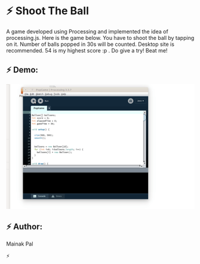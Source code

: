 # :zap: Shoot The Ball

A game developed using Processing and implemented the idea of processing.js. Here is the game below. You have to shoot the ball by tapping on it. Number of balls popped in 30s will be counted. Desktop site is recommended. 54 is my highest score :p . Do give a try! Beat me!


## :zap: Demo:

 ![gif](/gif_final.gif)
 
## :zap: Author:
Mainak Pal

:zap: